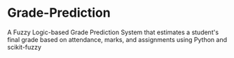 # Grade-Prediction
A Fuzzy Logic-based Grade Prediction System that estimates a student's final grade based on attendance, marks, and assignments using Python and scikit-fuzzy
